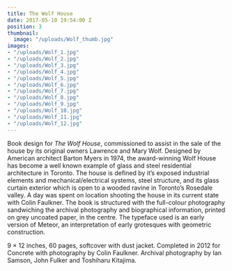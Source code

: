 ```yaml
---
title: The Wolf House
date: 2017-05-10 19:54:00 Z
position: 3
thumbnail:
  image: "/uploads/Wolf_thumb.jpg"
images:
- "/uploads/Wolf_1.jpg"
- "/uploads/Wolf_2.jpg"
- "/uploads/Wolf_3.jpg"
- "/uploads/Wolf_4.jpg"
- "/uploads/Wolf_5.jpg"
- "/uploads/Wolf_6.jpg"
- "/uploads/Wolf_7.jpg"
- "/uploads/Wolf_8.jpg"
- "/uploads/Wolf_9.jpg"
- "/uploads/Wolf_10.jpg"
- "/uploads/Wolf_11.jpg"
- "/uploads/Wolf_12.jpg"
---
```


Book design for *The Wolf House*, commissioned to assist in the sale of the house by its original owners Lawrence and Mary Wolf. Designed by American architect Barton Myers in 1974, the award-winning Wolf House has become a well known example of glass and steel residential architecture in Toronto. The house is defined by it’s exposed industrial elements and mechanical/electrical systems, steel structure, and its glass curtain exterior which is open to a wooded ravine in Toronto’s Rosedale valley. A day was spent on location shooting the house in its current state with Colin Faulkner. The book is structured with the full-colour photography sandwiching the archival photography and biographical information, printed on grey uncoated paper, in the centre. The typeface used is an early version of Meteor, an interpretation of early grotesques with geometric construction.

9 × 12 inches,  60 pages, softcover with dust jacket. Completed in 2012 for Concrete with photography by Colin Faulkner. Archival photography by Ian Samson, John Fulker and Toshiharu Kitajima.